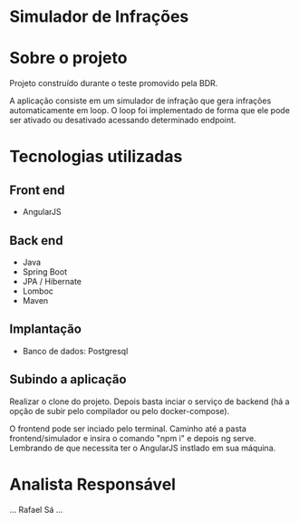 # Simulador de Infrações 


# Sobre o projeto

Projeto construído durante o teste promovido pela BDR.

A aplicação consiste em um simulador de infração que gera infrações automaticamente em loop. O loop foi implementado de forma que ele pode ser ativado ou desativado acessando determinado endpoint.


# Tecnologias utilizadas

## Front end
- AngularJS

## Back end
- Java
- Spring Boot
- JPA / Hibernate
- Lomboc
- Maven

## Implantação
- Banco de dados: Postgresql


## Subindo a aplicação

Realizar o clone do projeto. Depois basta inciar o serviço de backend (há a opção de subir pelo compilador ou pelo docker-compose).

O frontend pode ser inciado pelo terminal. Caminho até a pasta frontend/simulador e insira o comando "npm i" e depois ng serve. Lembrando de que necessita ter o AngularJS instlado em sua máquina.



# Analista Responsável

...
Rafael Sá
...
